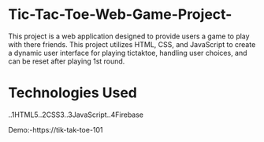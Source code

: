 # Tic-Tac-Toe-Web-Game-Project-
This project is a web application designed to provide users a game to play with there friends. 
This project utilizes HTML, CSS, and JavaScript to create a dynamic user interface for playing tictaktoe, 
handling user choices, and can be reset after playing 1st round.
 # Technologies Used 
   ..1HTML5..2CSS3..3JavaScript..4Firebase

Demo:-https://tik-tak-toe-101
